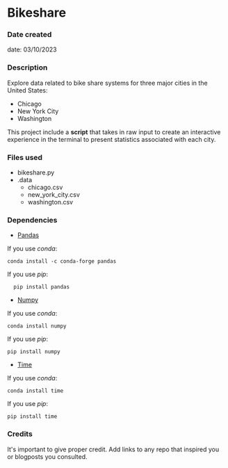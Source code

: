 # Bikeshare

### Date created
date: 03/10/2023

### Description
Explore data related to bike share systems for three major cities in 
the United States:
* Chicago
* New York City
* Washington

This project include a **script** that takes in raw input to create an interactive experience in the terminal 
to present statistics associated with each city.

### Files used
* bikeshare.py
* .data
   * chicago.csv
   * new_york_city.csv
   * washington.csv
  
### Dependencies
* [Pandas](https://pandas.pydata.org/docs/user_guide/index.html)


If you use _conda_:

    conda install -c conda-forge pandas

If you use _pip_:

      pip install pandas

* [Numpy](https://numpy.org/)

If you use _conda_:

    conda install numpy


If you use _pip_: 

    pip install numpy

* [Time](https://docs.python.org/3/library/time.html)

If you use _conda_:

    conda install time
If you use _pip_:

    pip install time


### Credits
It's important to give proper credit. Add links to any repo that inspired you or blogposts you consulted.

